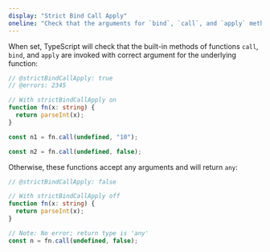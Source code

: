 ```yaml
---
display: "Strict Bind Call Apply"
oneline: "Check that the arguments for `bind`, `call`, and `apply` methods match the original function."
---
```


When set, TypeScript will check that the built-in methods of functions `call`, `bind`, and `apply` are invoked with correct argument for the underlying function:

```ts 
// @strictBindCallApply: true
// @errors: 2345

// With strictBindCallApply on
function fn(x: string) {
  return parseInt(x);
}

const n1 = fn.call(undefined, "10");

const n2 = fn.call(undefined, false);
```

Otherwise, these functions accept any arguments and will return `any`:

```ts 
// @strictBindCallApply: false

// With strictBindCallApply off
function fn(x: string) {
  return parseInt(x);
}

// Note: No error; return type is 'any'
const n = fn.call(undefined, false);
```
